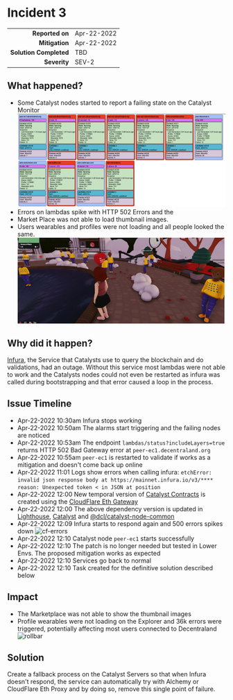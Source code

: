 # Incident 3

|                            |             |
| -------------------------: | :---------- |
| **Reported on**            | Apr-22-2022 |
| **Mitigation**             | Apr-22-2022 |
| **Solution Completed**     | TBD         |
| **Severity**               | SEV-2       |


## What happened?

- Some Catalyst nodes started to report a failing state on the Catalyst Monitor
![Catalyst Monitor](img/incident-3/catalyst-monitor.png)
- Errors on lambdas spike with HTTP 502 Errors and the 
- Market Place was not able to load thumbnail images. 
- Users wearables and profiles were not loading and all people looked the same. 
![profiles](img/incident-3/profiles.png)


## Why did it happen?

[Infura](https://infura.io/), the Service that Catalysts use to query the blockchain and do validations, had an outage. Without this service most lambdas were not able to work and the Catalysts nodes could not even be restarted as infura was called during bootstrapping and that error caused a loop in the process. 


## Issue Timeline

- Apr-22-2022 10:30am Infura stops working 
- Apr-22-2022 10:50am The alarms start triggering and the failing nodes are noticed 
- Apr-22-2022 10:53am The endpoint `lambdas/status?includeLayers=true` returns HTTP 502 Bad Gateway error at `peer-ec1.decentraland.org` 
- Apr-22-2022 10:55am `peer-ec1` is restarted to validate if works as a mitigation and doesn't come back up online
- Apr-22-2022 11:01 Logs show errors when calling infura: 
```etchError: invalid json response body at https://mainnet.infura.io/v3/****  reason: Unexpected token < in JSON at position ```
- Apr-22-2022 12:00 New temporal version of [Catalyst Contracts](https://github.com/decentraland/catalyst-contracts) is created using the [CloudFlare Eth Gateway](https://blog.cloudflare.com/cloudflare-ethereum-gateway/)
- Apr-22-2022 12:00 The above dependency version is updated in [Lighthouse](https://github.com/decentraland/lighthouse/blob/main/package.json#L29), [Catalyst](https://github.com/decentraland/catalyst/commit/ccf57c68abcf3ab28807b1501245f9d0f6ff9c94) and [@dcl/catalyst-node-common](https://github.com/decentraland/catalyst-node-commons/commit/e30d271c2347db184bc08e7367a86a669304be37) 
- Apr-22-2022 12:09 Infura starts to respond again and 500 errors spikes down 
![cf-errors](img/incident-3/cloudflare-errors.png)   
- Apr-22-2022 12:10 Catalyst node `peer-ec1` starts successfully 
- Apr-22-2022 12:10 The patch is no longer needed but tested in Lower Envs. The proposed mitigation works as expected 
- Apr-22-2022 12:10 Services go back to normal 
- Apr-22-2022 12:10 Task created for the definitive solution described below

## Impact 

- The Marketplace was not able to show the thumbnail images 
- Profile wearables were not loading on the Explorer and 36k errors were triggered, potentially affecting most users connected to Decentraland 
![rollbar](img/incident-3/rollbar.png)

## Solution 

Create a fallback process on the Catalyst Servers so that when Infura doesn't respond, the service can automatically try with Alchemy or CloudFlare Eth Proxy and by doing so, remove this single point of failure. 
